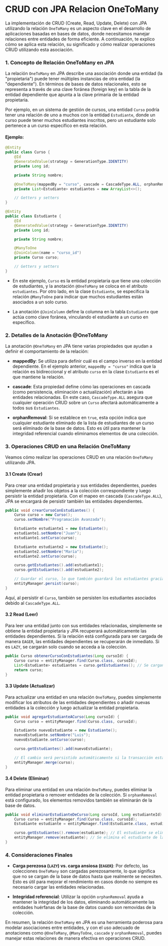 # CRUD con JPA Relacion OneToMany

La implementación de CRUD (Create, Read, Update, Delete) con JPA utilizando la relación `OneToMany` es un aspecto clave en el desarrollo de aplicaciones basadas en bases de datos, donde necesitamos manejar relaciones entre entidades de forma eficiente. A continuación, te explico cómo se aplica esta relación, su significado y cómo realizar operaciones CRUD utilizando esta asociación.

### 1. **Concepto de Relación OneToMany en JPA**

La relación `OneToMany` en JPA describe una asociación donde una entidad (la "propietaria") puede tener múltiples instancias de otra entidad (la "dependiente"). En términos de bases de datos relacionales, esto se representa a través de una clave foránea (foreign key) en la tabla de la entidad dependiente que apunta a la clave primaria de la entidad propietaria.

Por ejemplo, en un sistema de gestión de cursos, una entidad `Curso` podría tener una relación de uno a muchos con la entidad `Estudiante`, donde un curso puede tener muchos estudiantes inscritos, pero un estudiante solo pertenece a un curso específico en esta relación.

#### Ejemplo:
```java
@Entity
public class Curso {
    @Id
    @GeneratedValue(strategy = GenerationType.IDENTITY)
    private Long id;

    private String nombre;

    @OneToMany(mappedBy = "curso", cascade = CascadeType.ALL, orphanRemoval = true)
    private List<Estudiante> estudiantes = new ArrayList<>();

    // Getters y setters
}
```

```java
@Entity
public class Estudiante {
    @Id
    @GeneratedValue(strategy = GenerationType.IDENTITY)
    private Long id;

    private String nombre;

    @ManyToOne
    @JoinColumn(name = "curso_id")
    private Curso curso;

    // Getters y setters
}
```

- En este ejemplo, `Curso` es la entidad propietaria que tiene una colección de estudiantes, y la anotación `@OneToMany` se coloca en el atributo `estudiantes`. Por otro lado, en la clase `Estudiante`, se especifica la relación `@ManyToOne` para indicar que muchos estudiantes están asociados a un solo curso.

- La anotación `@JoinColumn` define la columna en la tabla `Estudiante` que actúa como clave foránea, vinculando el estudiante a un curso en específico.

### 2. **Detalles de la Anotación @OneToMany**

La anotación `@OneToMany` en JPA tiene varias propiedades que ayudan a definir el comportamiento de la relación:

- **mappedBy**: Se utiliza para definir cuál es el campo inverso en la entidad dependiente. En el ejemplo anterior, `mappedBy = "curso"` indica que la relación es bidireccional y el atributo `curso` en la clase `Estudiante` es el que mantiene la relación.
  
- **cascade**: Esta propiedad define cómo las operaciones en cascada (como persistencia, eliminación o actualización) afectarán a las entidades relacionadas. En este caso, `CascadeType.ALL` asegura que cualquier operación CRUD sobre un `Curso` afectará automáticamente a todos sus `Estudiantes`.

- **orphanRemoval**: Si se establece en `true`, esta opción indica que cualquier estudiante eliminado de la lista de estudiantes de un curso será eliminado de la base de datos. Esto es útil para mantener la integridad referencial cuando eliminamos elementos de una colección.

### 3. **Operaciones CRUD en una Relación OneToMany**

Veamos cómo realizar las operaciones CRUD en una relación `OneToMany` utilizando JPA.

#### 3.1 **Create (Crear)**

Para crear una entidad propietaria y sus entidades dependientes, puedes simplemente añadir los objetos a la colección correspondiente y luego persistir la entidad propietaria. Con el mapeo en cascada (`CascadeType.ALL`), JPA se encargará de persistir también las entidades dependientes.

```java
public void crearCursoConEstudiantes() {
    Curso curso = new Curso();
    curso.setNombre("Programación Avanzada");

    Estudiante estudiante1 = new Estudiante();
    estudiante1.setNombre("Juan");
    estudiante1.setCurso(curso);

    Estudiante estudiante2 = new Estudiante();
    estudiante2.setNombre("María");
    estudiante2.setCurso(curso);

    curso.getEstudiantes().add(estudiante1);
    curso.getEstudiantes().add(estudiante2);

    // Guardar el curso, lo que también guardará los estudiantes gracias a la cascada
    entityManager.persist(curso);
}
```

Aquí, al persistir el `Curso`, también se persisten los estudiantes asociados debido al `CascadeType.ALL`.

#### 3.2 **Read (Leer)**

Para leer una entidad junto con sus entidades relacionadas, simplemente se obtiene la entidad propietaria y JPA recuperará automáticamente las entidades dependientes. Si la relación está configurada para ser cargada de manera `EAGER`, las entidades dependientes se recuperarán de inmediato. Si es `LAZY`, se cargarán solo cuando se acceda a la colección.

```java
public Curso obtenerCursoConEstudiantes(Long cursoId) {
    Curso curso = entityManager.find(Curso.class, cursoId);
    List<Estudiante> estudiantes = curso.getEstudiantes(); // Se cargan los estudiantes
    return curso;
}
```

#### 3.3 **Update (Actualizar)**

Para actualizar una entidad en una relación `OneToMany`, puedes simplemente modificar los atributos de las entidades dependientes o añadir nuevas entidades a la colección y luego actualizar la entidad propietaria.

```java
public void agregarEstudianteACurso(Long cursoId) {
    Curso curso = entityManager.find(Curso.class, cursoId);

    Estudiante nuevoEstudiante = new Estudiante();
    nuevoEstudiante.setNombre("Luis");
    nuevoEstudiante.setCurso(curso);

    curso.getEstudiantes().add(nuevoEstudiante);

    // El cambio será persistido automáticamente si la transacción está activa
    entityManager.merge(curso);
}
```

#### 3.4 **Delete (Eliminar)**

Para eliminar una entidad en una relación `OneToMany`, puedes eliminar la entidad propietaria o remover entidades de la colección. Si `orphanRemoval` está configurado, los elementos removidos también se eliminarán de la base de datos.

```java
public void eliminarEstudianteDeCurso(Long cursoId, Long estudianteId) {
    Curso curso = entityManager.find(Curso.class, cursoId);
    Estudiante estudiante = entityManager.find(Estudiante.class, estudianteId);

    curso.getEstudiantes().remove(estudiante); // El estudiante se elimina de la lista
    entityManager.remove(estudiante); // Se elimina el estudiante de la base de datos
}
```

### 4. **Consideraciones Finales**

- **Carga perezosa (`LAZY`) vs. carga ansiosa (`EAGER`)**: Por defecto, las colecciones `OneToMany` son cargadas perezosamente, lo que significa que no se cargan de la base de datos hasta que realmente se necesiten. Esto es útil para mejorar el rendimiento en casos donde no siempre es necesario cargar las entidades relacionadas.
  
- **Integridad referencial**: Utilizar la opción `orphanRemoval` ayuda a mantener la integridad de los datos, eliminando automáticamente las entidades huérfanas de la base de datos cuando son removidas de la colección.

En resumen, la relación `OneToMany` en JPA es una herramienta poderosa para modelar asociaciones entre entidades, y con el uso adecuado de anotaciones como `@OneToMany`, `@ManyToOne`, `cascade` y `orphanRemoval`, puedes manejar estas relaciones de manera efectiva en operaciones CRUD.